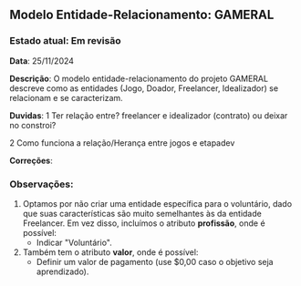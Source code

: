 
## Modelo Entidade-Relacionamento: GAMERAL
### Estado atual: Em revisão
**Data**: 25/11/2024

**Descrição**: O modelo entidade-relacionamento do projeto GAMERAL descreve como as entidades (Jogo, Doador, Freelancer, Idealizador) se relacionam e se caracterizam.

**Duvidas**:
1 Ter relação entre? freelancer e idealizador (contrato) ou deixar no constroi?

2 Como funciona a relação/Herança entre jogos e etapadev

**Correções**:

### Observações:
1. Optamos por não criar uma entidade específica para o voluntário, dado que suas características são muito semelhantes às da entidade Freelancer. Em vez disso, incluímos o atributo **profissão**, onde é possível:
   - Indicar "Voluntário".
2. Também tem o atributo **valor**, onde é possível:
   - Definir um valor de pagamento (use $0,00 caso o objetivo seja aprendizado).

